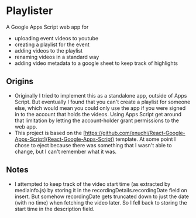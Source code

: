 # Playlister

A Google Apps Script web app for 
- uploading event videos to youtube
- creating a playlist for the event
- adding videos to the playlist
- renaming videos in a standard way
- adding video metadata to a google sheet to keep track of highlights

## Origins

- Originally I tried to implement this as a standalone app, outside of Apps Script. 
  But eventually I found that you can't create a playlist for someone else,
  which would mean you could only use the app if you were signed in to the 
  account that holds the videos. Using Apps Script get around that limitation
  by letting the account-holder grant permissions to the web app.
- This project is based on the [https://github.com/enuchi/React-Google-Apps-Script](React-Google-Apps-Script)
  template. At some point I chose to eject because there was something that I wasn't 
  able to change, but I can't remember what it was.

## Notes

- I attempted to keep track of the video start time (as extracted by mediainfo.js) by
  storing it in the recordingDetails.recordingDate field on insert. But somehow recordingDate
  gets truncated down to just the date (with no time) when fetching the video later.
  So I fell back to storing the start time in the description field. 


